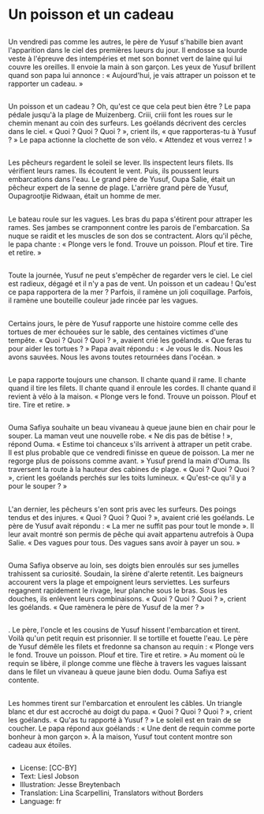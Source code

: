 # Un poisson et un cadeau

##
Un vendredi pas comme les
autres, le père de Yusuf
s'habille bien avant l'apparition
dans le ciel des premières
lueurs du jour. Il endosse sa
lourde veste à l'épreuve des
intempéries et met son bonnet
vert de laine qui lui couvre les
oreilles. Il envoie la main à son
garçon. Les yeux de Yusuf
brillent quand son papa lui
annonce : « Aujourd'hui, je vais
attraper un poisson et te
rapporter un cadeau. »

##
Un poisson et un cadeau ? Oh, qu'est ce que
cela peut bien être ? Le papa pédale jusqu'à la
plage de Muizenberg. Criii, criii font les roues
sur le chemin menant au coin des surfeurs.
Les goélands décrivent des cercles dans le ciel.
« Quoi ? Quoi ? Quoi ? », crient ils, « que
rapporteras-tu à Yusuf ? »
Le papa actionne la clochette de son vélo. «
Attendez et vous verrez ! »

##
Les pêcheurs regardent le soleil
se lever. Ils inspectent leurs
filets. Ils vérifient leurs rames.
Ils écoutent le vent. Puis, ils
poussent leurs embarcations
dans l'eau. Le grand père de
Yusuf, Oupa Salie, était un
pêcheur expert de la senne de
plage. L'arrière grand père de
Yusuf, Oupagrootjie Ridwaan,
était un homme de mer.

##
Le bateau roule sur les vagues.
Les bras du papa s'étirent pour
attraper les rames. Ses jambes
se cramponnent contre les
parois de l'embarcation. Sa
nuque se raidit et les muscles
de son dos se contractent. Alors
qu'il pêche, le papa chante : «
Plonge vers le fond. Trouve un
poisson. Plouf et tire. Tire et
retire. »

##
Toute la journée, Yusuf ne peut
s'empêcher de regarder vers le
ciel. Le ciel est radieux, dégagé
et il n'y a pas de vent. Un
poisson et un cadeau ! Qu'est ce
papa rapportera de la mer ?
Parfois, il ramène un joli
coquillage. Parfois, il ramène
une bouteille couleur jade
rincée par les vagues.

##
Certains jours, le père de Yusuf rapporte une
histoire comme celle des tortues de mer
échouées sur le sable, des centaines victimes
d'une tempête.
« Quoi ? Quoi ? Quoi ? », avaient crié les
goélands. « Que feras tu pour aider les
tortues ? » Papa avait répondu : « Je vous le dis.
Nous les avons sauvées. Nous les avons toutes
retournées dans l'océan. »

##
Le papa rapporte toujours une
chanson. Il chante quand il
rame. Il chante quand il tire les
filets. Il chante quand il enroule
les cordes. Il chante quand il
revient à vélo à la maison. «
Plonge vers le fond. Trouve un
poisson. Plouf et tire. Tire et
retire. »

##
Ouma Safiya souhaite un beau vivaneau à
queue jaune bien en chair pour le souper. La
maman veut une nouvelle robe. « Ne dis pas
de bêtise ! », répond Ouma. « Estime toi
chanceux s'ils arrivent à attraper un petit
crabe. Il est plus probable que ce vendredi
finisse en queue de poisson. La mer ne regorge
plus de poissons comme avant. »
Yusuf prend la main d'Ouma. Ils traversent la
route à la hauteur des cabines de plage.
« Quoi ? Quoi ? Quoi ? », crient les goélands
perchés sur les toits lumineux. « Qu'est-ce qu'il
y a pour le souper ? »

##
L'an dernier, les pêcheurs s'en
sont pris avec les surfeurs. Des
poings tendus et des injures.
« Quoi ? Quoi ? Quoi ? », avaient
crié les goélands. Le père de
Yusuf avait répondu : « La mer
ne suffit pas pour tout le monde
». Il leur avait montré son
permis de pêche qui avait
appartenu autrefois à Oupa
Salie. « Des vagues pour tous.
Des vagues sans avoir à payer
un sou. »

##
Ouma Safiya observe au loin, ses doigts bien
enroulés sur ses jumelles trahissent sa
curiosité. Soudain, la sirène d'alerte retentit.
Les baigneurs accourent vers la plage et
empoignent leurs serviettes. Les surfeurs
regagnent rapidement le rivage, leur planche
sous le bras. Sous les douches, ils enlèvent
leurs combinaisons.
« Quoi ? Quoi ? Quoi ? », crient les goélands. «
Que ramènera le père de Yusuf de la mer ? »

##
.
Le père, l'oncle et les cousins de Yusuf hissent
l'embarcation et tirent. Voilà qu'un petit requin
est prisonnier. Il se tortille et fouette l'eau. Le
père de Yusuf démêle les filets et fredonne sa
chanson au requin : « Plonge vers le fond.
Trouve un poisson. Plouf et tire. Tire et retire. »
Au moment où le requin se libère, il plonge
comme une flèche à travers les vagues laissant
dans le filet un vivaneau à queue jaune bien
dodu. Ouma Safiya est contente.

##
Les hommes tirent sur l'embarcation et
enroulent les câbles. Un triangle blanc et dur
est accroché au doigt du papa.
« Quoi ? Quoi ? Quoi ? », crient les goélands. «
Qu'as tu rapporté à Yusuf ? »
Le soleil est en train de se coucher. Le papa
répond aux goélands : « Une dent de requin
comme porte bonheur à mon garçon ».
À la maison, Yusuf tout content montre son
cadeau aux étoiles.

##
* License: [CC-BY]
* Text: Liesl Jobson
* Illustration: Jesse Breytenbach
* Translation: Lina Scarpellini, Translators without Borders
* Language: fr
